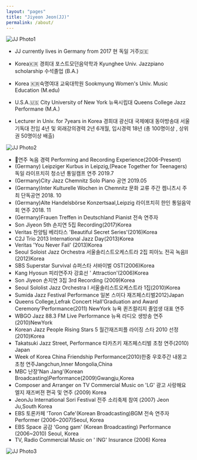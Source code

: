 ```yaml
---
layout: "pages"
title: "Jiyeon Jeon(JJ)"
permalink: /about/
---
```


<img src="https://jjmusic-online.github.io/assets/images/photo1.jpeg" alt="JJ Photo1"
	title="Photo of JJ" style="min-width: 150px" />

- JJ currently lives in Germany from 2017 현 독일 거주🇩🇪 
- Korea🇰🇷 경희대 포스트모던음악학과 Kyunghee Univ. Jazzpiano scholarship 수석졸업 (B.A.)
- Korea 🇰🇷숙명여대 교육대학원 Sookmyung Women's Univ. Music Education (M.edu)
- U.S.A.🇺🇸 City University of New York 뉴욕시립대 Queens College Jazz Performane (M.A.)

- Lecturer in Univ. for 7years in Korea 경희대 광신대 국제예대 동아방송대 서울기독대 전임 4년 및 외래강의경력 2년 6개월, 입시경력 18년 (총 100명이상 , 상위권 50명이상 배출)


<img src="https://jjmusic-online.github.io/assets/images/photo2.jpeg" alt="JJ Photo2"
	title="Photo of JJ" style="min-width: 150px" />

- 🎹연주 녹음 경력 Performing and Recording Experience(2006-Present)
- (Germany) Leipziger Kurbus in Leipzig,(Peace Together for Teenagers)독일 라이프치히 청소년 통일캠프 연주 2019.7
- (Germany)City Jazz Chemnitz Solo Piano 공연 2019.05
- (Germany)Inter Kulturelle Wochen in Chemnitz 문화 교류 주간 켐니츠시 주최 단독공연 2018. 10
- (Germany)Alte Handelsbörse Konzertsaal,Leipzig 라이프치히 한인 통일음악회 연주 2018. 11
- (Germany)Frauen Treffen in Deutschland Pianist 전속 연주자
- Son Jiyeon 5th 손지연 5집 Recording(2017)Korea 
- Veritas 찬양팀 베리타스 'Beautiful Secret Series'(2016)Korea
- C2J Trio 2013 International Jazz Day(2013)Korea 
- Veritas 'You Never Fail' (2013)Korea 
- Seoul Soloist Jazz Orchestra 서울솔리스트오케스트라 2집 피아노 전곡 녹음II (2012)Korea
- SBS Superstar Survival 슈퍼스타 서바이벌 OST(2006)Korea
- Kang Hyosun 피리연주자 강효선 ' Attraction'(2006)Korea 
- Son Jiyeon 손지연 3집 3rd Recording (2009)Korea
- Seoul Sololist Jazz Orchestra I 서울솔리스트오케스트라 1집(2010)Korea
- Sumida Jazz Festival Performance 일본 스미다 재즈페스티벌2012)Japan
- Queens College,Lefrak Concert Hall'Graduation and Award Ceremony'Performance(2011) NewYork 뉴욕 퀸즈컬리지 졸업생 대표 연주 
- WBGO Jazz 88.3 FM Live Performance 뉴욕 라디오 생방송 연주(2010)NewYork
- Korean Jazz People Rising Stars 5 월간재즈피플 라이징 스타 2010 선정(2010)Korea
- Takatsuki Jazz Street, Performance 타카츠키 재즈페스티벌 초청 연주(2010) Japan
- Week of Korea China Friendship Performance(2010)한중 우호주간 내몽고 초청 연주Jangchun,Inner Mongolia,China
- MBC 난장'Nan Jang'(Korean Broadcasting)Performance(2009)Gwangju,Korea
- Composer and Arranger on TV Commercial Music on 'LG' 광고 사랑해요 엘지 재즈버젼 편곡 및 연주  (2009) Korea
- JeonJu International Sori Festival 전주 소리축제 참여 (2007) Jeon Ju,South Korea
- EBS 토론카페 'Toron Cafe'(Korean Broadcasting)BGM 전속 연주자 Performer (2006~2007)Seoul, Korea
- EBS Space 공감 'Gong gam' (Korean Broadcasting) Performance (2006~2010) Seoul, Korea
- TV, Radio Commercial Music on ' ING' Insurance (2006) Korea


<img src="https://jjmusic-online.github.io/assets/images/photo3.jpeg" alt="JJ Photo3"
	title="Photo of JJ" style="min-width: 150px" />






